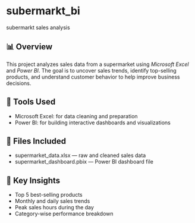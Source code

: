 # subermarkt_bi
subermarkt sales analysis
## 📊 Overview
This project analyzes sales data from a supermarket using *Microsoft Excel* and *Power BI*. The goal is to uncover sales trends, identify top-selling products, and understand customer behavior to help improve business decisions.

## 📁 Tools Used
- Microsoft Excel: for data cleaning and preparation
- Power BI: for building interactive dashboards and visualizations

## 📂 Files Included
- supermarket_data.xlsx — raw and cleaned sales data
- supermarket_dashboard.pbix — Power BI dashboard file

## 🧠 Key Insights
- Top 5 best-selling products
- Monthly and daily sales trends
- Peak sales hours during the day
- Category-wise performance breakdown
